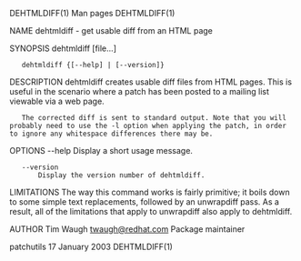 DEHTMLDIFF(1)                                                                                  Man pages                                                                                 DEHTMLDIFF(1)

NAME
       dehtmldiff - get usable diff from an HTML page

SYNOPSIS
       dehtmldiff [file...]

       dehtmldiff {[--help] | [--version]}

DESCRIPTION
       dehtmldiff creates usable diff files from HTML pages. This is useful in the scenario where a patch has been posted to a mailing list viewable via a web page.

       The corrected diff is sent to standard output. Note that you will probably need to use the -l option when applying the patch, in order to ignore any whitespace differences there may be.

OPTIONS
       --help
           Display a short usage message.

       --version
           Display the version number of dehtmldiff.

LIMITATIONS
       The way this command works is fairly primitive; it boils down to some simple text replacements, followed by an unwrapdiff pass. As a result, all of the limitations that apply to unwrapdiff
       also apply to dehtmldiff.

AUTHOR
       Tim Waugh <twaugh@redhat.com>
           Package maintainer

patchutils                                                                                  17 January 2003                                                                              DEHTMLDIFF(1)
